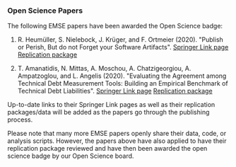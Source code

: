 ### Open Science Papers

The following EMSE papers have been awarded the Open Science badge:

1. R. Heumüller, S. Nielebock, J. Krüger, and F. Ortmeier (2020). "Publish or Perish, But do not Forget your Software Artifacts". [Springer Link page]() [Replication package]()

2. T. Amanatidis, N. Mittas, A. Moschou, A. Chatzigeorgiou, A. Ampatzoglou, and L. Angelis (2020). "Evaluating the Agreement among Technical Debt Measurement Tools: Building an Empirical Benchmark of Technical Debt Liabilities". [Springer Link page]() [Replication package]()

Up-to-date links to their Springer Link pages as well as their replication packages/data will be added as the papers go through the publishing process.

Please note that many more EMSE papers openly share their data, code, or analysis scripts. However, the papers above have also applied to have their replication package reviewed and have then been awarded the open science badge by our Open Science board.